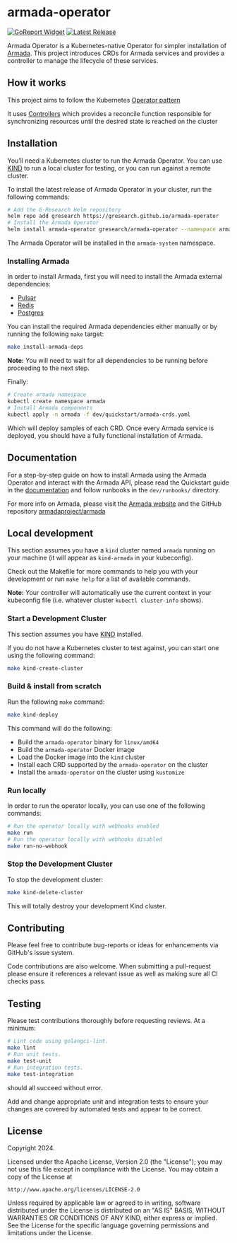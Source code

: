 # armada-operator

[![GoReport Widget]][GoReport Status]
[![Latest Release](https://img.shields.io/github/v/release/armadaproject/armada-operator?include_prereleases)](https://github.com/armadaproject/armada-operator/releases/latest)

[GoReport Widget]: https://goreportcard.com/badge/github.com/armadaproject/armada-operator
[GoReport Status]: https://goreportcard.com/report/github.com/armadaproject/armada-operator

Armada Operator is a Kubernetes-native Operator for simpler installation of [Armada](https://armadaproject.io).
This project introduces CRDs for Armada services and provides a controller to manage the lifecycle of these services.

## How it works
This project aims to follow the Kubernetes [Operator pattern](https://kubernetes.io/docs/concepts/extend-kubernetes/operator/)

It uses [Controllers](https://kubernetes.io/docs/concepts/architecture/controller/)
which provides a reconcile function responsible for synchronizing resources until the desired state is reached on the cluster

## Installation

You’ll need a Kubernetes cluster to run the Armada Operator. You can use
[KIND](https://sigs.k8s.io/kind) to run a local cluster for testing, or you
can run against a remote cluster.

To install the latest release of Armada Operator in your cluster, run the following commands:
```bash
# Add the G-Research Helm repository
helm repo add gresearch https://gresearch.github.io/armada-operator
# Install the Armada Operator
helm install armada-operator gresearch/armada-operator --namespace armada-system --create-namespace
```

The Armada Operator will be installed in the `armada-system` namespace.

### Installing Armada

In order to install Armada, first you will need to install the Armada external dependencies:
* [Pulsar](https://pulsar.apache.org/)
* [Redis](https://redis.io/)
* [Postgres](https://www.postgresql.org/)

You can install the required Armada dependencies either manually or by running the following `make` target:
```bash
make install-armada-deps
```

**Note:** You will need to wait for all dependencies to be running before proceeding to the next step.

Finally:
```bash
# Create armada namespace
kubectl create namespace armada
# Install Armada components
kubectl apply -n armada -f dev/quickstart/armada-crds.yaml
```

Which will deploy samples of each CRD. Once every Armada service is deployed,
you should have a fully functional installation of Armada.

## Documentation

For a step-by-step guide on how to install Armada using the Armada Operator and interact with the Armada API,
please read the Quickstart guide in the [documentation](./dev/quickstart/README.md) and follow runbooks in the `dev/runbooks/` directory.

For more info on Armada, please visit the [Armada website](https://armadaproject.io) and the GitHub repository [armadaproject/armada](https://github.com/armadaproject/armada)

## Local development

This section assumes you have a `kind` cluster named `armada` running on your machine (it will appear as `kind-armada` in your kubeconfig).

Check out the Makefile for more commands to help you with your development or run `make help` for a list of available commands.

**Note:** Your controller will automatically use the current context in your 
kubeconfig file (i.e. whatever cluster `kubectl cluster-info` shows).

### Start a Development Cluster

This section assumes you have [KIND](https://sigs.k8s.io/kind) installed.

If you do not have a Kubernetes cluster to test against, you can start one using the following command:
```bash
make kind-create-cluster
```

### Build & install from scratch

Run the following `make` command:
```bash
make kind-deploy
```
This command will do the following:
- Build the `armada-operator` binary for `linux/amd64`
- Build the `armada-operator` Docker image
- Load the Docker image into the `kind` cluster
- Install each CRD supported by the `armada-operator` on the cluster
- Install the `armada-operator` on the cluster using `kustomize`

### Run locally

In order to run the operator locally, you can use one of the following commands:
```bash
# Run the operator locally with webhooks enabled
make run
# Run the operator locally with webhooks disabled
make run-no-webhook
```

### Stop the Development Cluster

To stop the development cluster:
```bash
make kind-delete-cluster
```

This will totally destroy your development Kind cluster.

## Contributing

Please feel free to contribute bug-reports or ideas for enhancements via 
GitHub's issue system. 

Code contributions are also welcome. When submitting a pull-request please 
ensure it references a relevant issue as well as making sure all CI checks 
pass.

## Testing

Please test contributions thoroughly before requesting reviews. At a minimum:
```bash
# Lint code using golangci-lint.
make lint
# Run unit tests.
make test-unit
# Run integration tests.
make test-integration
```
should all succeed without error. 

Add and change appropriate unit and integration tests to ensure your changes 
are covered by automated tests and appear to be correct.

## License

Copyright 2024.

Licensed under the Apache License, Version 2.0 (the "License");
you may not use this file except in compliance with the License.
You may obtain a copy of the License at

    http://www.apache.org/licenses/LICENSE-2.0

Unless required by applicable law or agreed to in writing, software
distributed under the License is distributed on an "AS IS" BASIS,
WITHOUT WARRANTIES OR CONDITIONS OF ANY KIND, either express or implied.
See the License for the specific language governing permissions and
limitations under the License.

